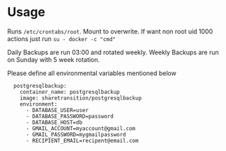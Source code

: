 # Usage

Runs `/etc/crontabs/root`. Mount to overwrite.
If want non root uid 1000 actions just run `su - docker -c "cmd"`

Daily Backups are run 03:00 and rotated weekly.
Weekly Backups are run on Sunday with 5 week rotation.

Please define all environmental variables mentioned below

```
  postgresqlbackup:
    container_name: postgresqlbackup
    image: sharetransition/postgresqlbackup
    environment:
      - DATABASE_USER=user
      - DATABASE_PASSWORD=password
      - DATABASE_HOST=db
      - GMAIL_ACCOUNT=myaccount@gmail.com
      - GMAIL_PASSWORD=mygmailpassword
      - RECIPIENT_EMAIL=recipent@email.com
```
